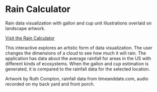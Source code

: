 # Rain Calculator
Rain data visualization with gallon and cup unit illustrations overlaid on landscape artwork.

<a href="http://leahbrunetto.com/rain-calculator">Visit the Rain Calculator</a>
 
This interactive explores an artistic form of data visualization. The user changes the dimensions of a cloud to see how much it will rain. The application has data about the average rainfall for areas in the US with different kinds of ecosystems. When the gallon and cup estimation is generated, it is compared to the rainfall data for the selected location.  

Artwork by Ruth Compton, rainfall data from timeanddate.com, audio recorded on my back yard and front porch.
 
